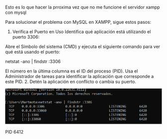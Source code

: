 Esto es lo que hacer la prroxima vez que no me funcione el servidor xampp con mysql

Para solucionar el problema con MySQL en XAMPP, sigue estos pasos:

1. Verifica el Puerto en Uso
Identifica qué aplicación está utilizando el puerto 3306:

Abre el Símbolo del sistema (CMD) y ejecuta el siguiente comando para ver qué está usando el puerto:

netstat -ano | findstr :3306

El número en la última columna es el ID del proceso (PID). Usa el Administrador de tareas para identificar la aplicación que corresponde a este PID.
2. Detén la aplicación en conflicto o cambia su puerto.

![alt text](image.png)

PID 6412